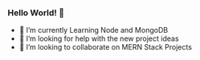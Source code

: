 ### Hello World! 👋

<!--
**neero0x01/neero0x01** is a ✨ _special_ ✨ repository because its `README.md` (this file) appears on your GitHub profile.
-->

- 🔭 I’m currently Learning Node and MongoDB
- 🤔 I’m looking for help with the new project ideas
- 👯 I’m looking to collaborate on MERN Stack Projects
<!-- - 🤔 I’m looking for help with ...>
<!-- - 💬 Ask me about -->
<!-- - 📫 How to reach me: ...>
- 😄 Pronouns: Him/He
<!-- ⚡ Fun fact: -->

